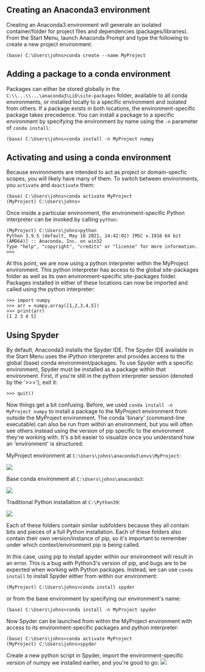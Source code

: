 ## Creating an Anaconda3 environment

Creating an Anaconda3 environment will generate an isolated container/folder for project files and dependencies (packages/libraries). From the Start Menu, launch Anaconda Prompt and type the following to create a new project environment.

`(base) C:\Users\johns>conda create --name MyProject`

## Adding a package to a conda environment
Packages can either be stored globally in the `C:\\...\\...\anaconda3\Lib\site-packages` folder, available to all conda environments, or installed locally to a specific environment and isolated from others. If a package exists in both locations, the environment-specific package takes precedence. You can install a package to a specific environment by specifying the environment by name using the `-n` parameter of `conda install`:

`(base) C:\Users\johns>conda install -n MyProject numpy`

## Activating and using a conda environment
Because environments are intended to act as project or domain-specfic scopes, you will likely have many of them. To switch between environments, you `activate` and `deactivate` them:

```
(base) C:\Users\johns>conda activate MyProject
(MyProject) C:\Users\johns>
```

Once inside a particular environment, the environment-specific Python interpreter can be invoked by calling `python`:

```
(MyProject) C:\Users\johns>python
Python 3.9.5 (default, May 18 2021, 14:42:02) [MSC v.1916 64 bit (AMD64)] :: Anaconda, Inc. on win32
Type "help", "copyright", "credits" or "license" for more information.
>>>
```

At this point, we are now using a python interpreter within the MyProject environment. This python interpreter has access to the global site-packages folder as well as its own environment-specific site-packages folder. Packages installed in either of these locations can now be imported and called using the python interpreter:

```
>>> import numpy
>>> arr = numpy.array([1,2,3,4,5])
>>> print(arr)
[1 2 3 4 5]
```

## Using Spyder
By default, Anaconda3 installs the Spyder IDE. The Spyder IDE available in the Start Menu uses the iPython interpreter and provides access to the global (base) conda environment/packages. To use Spyder with a specific environment, Spyder must be installed as a package within that environment. First, if you're still in the python interpreter session (denoted by the '>>>'), exit it:

`>>> quit()`

Now things get a bit confusing. Before, we used `conda install -n MyProject numpy` to install a package to the MyProject environment from outside the MyProject environment. The conda 'binary' (command-line executable) can also be run from within an environment, but you will often see others instead using the version of pip specific to the environment they're working with. It's a bit easier to visualize once you understand how an 'environment' is structured:

MyProject environment at `C:\Users\johns\anaconda3\envs\MyProject`:  

![](https://i.imgur.com/QQBpwcU.png)

Base conda environment at `C:\Users\johns\anaconda3`:  

![](https://i.imgur.com/5DvjjJU.png)

Traditional Python installation at `C:\Python39`:  

![](https://i.imgur.com/mGqOCXM.png)

Each of these folders contain similar subfolders because they all contain bits and pieces of a full Python installation. Each of these folders also contain their own version/instance of pip, so it's important to remember under which context/environment pip is being called.

In this case, using pip to install spyder within our environment will result in an error. This is a bug with Python3's version of pip, and bugs are to be expected when working with Python packages. Instead, we can use `conda install` to install Spyder either from within our environment:

`(MyProject) C:\Users\johns>conda install spyder`

or from the base environment by specifying our environment's name:

`(base) C:\Users\johns>conda install -n MyProject spyder`

Now Spyder can be launched from within the MyProject environment with access to its environment-specific packages and python interpreter:

```
(base) C:\Users\johns>conda activate MyProject
(MyProject) C:\Users\johns>spyder
```

Create a new python script in Spyder, import the environment-specific version of numpy we installed earlier, and you're good to go:
![](https://i.imgur.com/ZK48WqO.png)